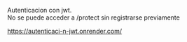 Autenticacion con jwt. <br>
No se puede acceder a /protect sin registrarse previamente

https://autenticaci-n-jwt.onrender.com/
